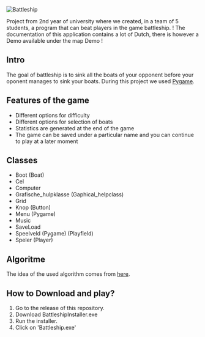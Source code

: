 ![Battleship](https://github.ugent.be/projectpython18/team-12/blob/master/klassen/img/logo2.png "Battleship")  
 
 Project from 2nd year of university where we created, in a team of 5 students, a program that can beat players in the game battleship.
 ! The documentation of this application contains a lot of Dutch, there is however a Demo available under the map Demo !
  
## Intro
The goal of battleship is to sink all the boats of your opponent before your oponent manages to sink your boats. During this project we used [Pygame](https://www.pygame.org/news).

## Features of the game
* Different options for difficulty 
* Different options for selection of boats
* Statistics are generated at the end of the game
* The game can be saved under a particular name and you can continue to play at a later moment

## Classes
* Boot (Boat)
* Cel  
* Computer
* Grafische_hulpklasse (Gaphical_helpclass)
* Grid
* Knop (Button)
* Menu (Pygame)
* Music
* SaveLoad
* Speelveld (Pygame) (Playfield)
* Speler (Player)

## Algoritme
The idea of the used algorithm comes from [here](http://www.datagenetics.com/blog/december32011/).  
  
## How to Download and play? 
1. Go to the release of this repository.  
2. Download BattleshipInstaller.exe
3. Run the installer.
3. Click on 'Battleship.exe'   
  
